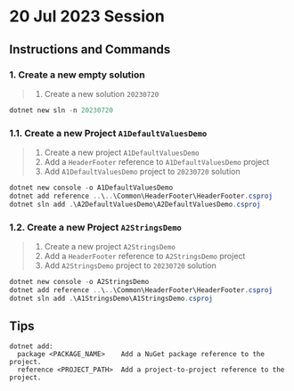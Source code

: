 # 20 Jul 2023 Session

## Instructions and Commands

### 1. Create a new empty solution

> 1. Create a new solution `20230720`

```powershell
dotnet new sln -n 20230720
```

### 1.1. Create a new Project `A1DefaultValuesDemo`

> 1. Create a new project `A1DefaultValuesDemo`
> 1. Add a `HeaderFooter` reference to `A1DefaultValuesDemo` project
> 1. Add `A1DefaultValuesDemo` project to `20230720` solution

```powershell
dotnet new console -o A1DefaultValuesDemo
dotnet add reference ..\..\Common\HeaderFooter\HeaderFooter.csproj
dotnet sln add .\A2DefaultValuesDemo\A2DefaultValuesDemo.csproj
```

### 1.2. Create a new Project `A2StringsDemo`

> 1. Create a new project `A2StringsDemo`
> 1. Add a `HeaderFooter` reference to `A2StringsDemo` project
> 1. Add `A2StringsDemo` project to `20230720` solution

```powershell
dotnet new console -o A2StringsDemo
dotnet add reference ..\..\Common\HeaderFooter\HeaderFooter.csproj
dotnet sln add .\A1StringsDemo\A1StringsDemo.csproj
```

## Tips

```text
dotnet add:
  package <PACKAGE_NAME>    Add a NuGet package reference to the project.
  reference <PROJECT_PATH>  Add a project-to-project reference to the project.
```


